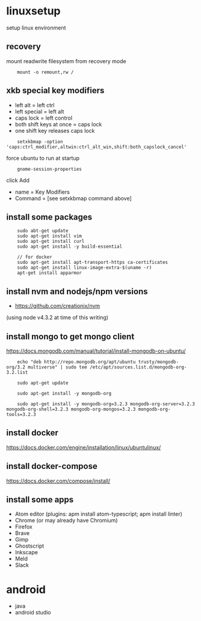 # linuxsetup
setup linux environment

## recovery
mount readwrite filesystem from recovery mode

```
    mount -o remount,rw /
```

## xkb special key modifiers
- left alt = left ctrl
- left special = left alt
- caps lock = left control
- both shift keys at once = caps lock
- one shift key releases caps lock

```
    setxkbmap -option 'caps:ctrl_modifier,altwin:ctrl_alt_win,shift:both_capslock_cancel'
```

force ubuntu to run at startup

```
    gnome-session-properties
```

click Add

- name = Key Modifiers
- Command = [see setxkbmap command above]

## install some packages

```
    sudo abt-get update
    sudo apt-get install vim
    sudo apt-get install curl
    sudo apt-get install -y build-essential
    
    // for docker
    sudo apt-get install apt-transport-https ca-certificates
    sudo apt-get install linux-image-extra-$(uname -r)
    apt-get install apparmor
```

## install nvm and nodejs/npm versions
- https://github.com/creationix/nvm

(using node v4.3.2 at time of this writing)

## install mongo to get mongo client
https://docs.mongodb.com/manual/tutorial/install-mongodb-on-ubuntu/

```
    echo "deb http://repo.mongodb.org/apt/ubuntu trusty/mongodb-org/3.2 multiverse" | sudo tee /etc/apt/sources.list.d/mongodb-org-3.2.list
    
    sudo apt-get update
    
    sudo apt-get install -y mongodb-org

    sudo apt-get install -y mongodb-org=3.2.3 mongodb-org-server=3.2.3 mongodb-org-shell=3.2.3 mongodb-org-mongos=3.2.3 mongodb-org-tools=3.2.3
```

## install docker
https://docs.docker.com/engine/installation/linux/ubuntulinux/

## install docker-compose
https://docs.docker.com/compose/install/

## install some apps
- Atom editor (plugins: apm install atom-typescript; apm install linter)
- Chrome (or may already have Chromium)
- Firefox
- Brave
- Gimp
- Ghostscript
- Inkscape
- Meld
- Slack

# android
- java
- android studio
